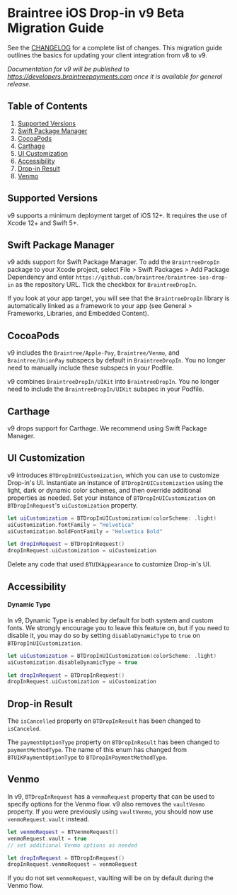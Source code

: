 # Braintree iOS Drop-in v9 Beta Migration Guide

See the [CHANGELOG](/CHANGELOG.md) for a complete list of changes. This migration guide outlines the basics for updating your client integration from v8 to v9.

_Documentation for v9 will be published to https://developers.braintreepayments.com once it is available for general release._

## Table of Contents

1. [Supported Versions](#supported-versions)
1. [Swift Package Manager](#swift-package-manager)
1. [CocoaPods](#cocoapods)
1. [Carthage](#carthage)
1. [UI Customization](#ui-customization)
1. [Accessibility](#accessibility)
1. [Drop-in Result](#drop-in-result)
1. [Venmo](#venmo)

## Supported Versions

v9 supports a minimum deployment target of iOS 12+. It requires the use of Xcode 12+ and Swift 5+.

## Swift Package Manager

v9 adds support for Swift Package Manager. To add the `BraintreeDropIn` package to your Xcode project, select File > Swift Packages > Add Package Dependency and enter `https://github.com/braintree/braintree-ios-drop-in` as the repository URL. Tick the checkbox for `BraintreeDropIn`.

If you look at your app target, you will see that the `BraintreeDropIn` library is automatically linked as a framework to your app (see General > Frameworks, Libraries, and Embedded Content).

## CocoaPods

v9 includes the `Braintree/Apple-Pay`, `Braintree/Venmo`, and `Braintree/UnionPay` subspecs by default in `BraintreeDropIn`. You no longer need to manually include these subspecs in your Podfile.

v9 combines `BraintreeDropIn/UIKit` into `BraintreeDropIn`. You no longer need to include the `BraintreeDropIn/UIKit` subspec in your Podfile.

## Carthage

v9 drops support for Carthage. We recommend using Swift Package Manager.

## UI Customization

v9 introduces `BTDropInUICustomization`, which you can use to customize Drop-in's UI. Instantiate an instance of `BTDropInUICustomization` using the light, dark or dynamic color schemes, and then override additional properties as needed. Set your instance of `BTDropInUICustomization` on `BTDropInRequest`'s `uiCustomization` property.

```swift
let uiCustomization = BTDropInUICustomization(colorScheme: .light)
uiCustomization.fontFamily = "Helvetica"
uiCustomization.boldFontFamily = "Helvetica Bold"

let dropInRequest = BTDropInRequest()
dropInRequest.uiCustomization = uiCustomization
```

Delete any code that used `BTUIKAppearance` to customize Drop-in's UI.

## Accessibility

#### Dynamic Type

In v9, Dynamic Type is enabled by default for both system and custom fonts. We strongly encourage you to leave this feature on, but if you need to disable it, you may do so by setting `disableDynamicType` to `true` on `BTDropInUICustomization`.

```swift
let uiCustomization = BTDropInUICustomization(colorScheme: .light)
uiCustomization.disableDynamicType = true

let dropInRequest = BTDropInRequest()
dropInRequest.uiCustomization = uiCustomization
```

## Drop-in Result

The `isCancelled` property on `BTDropInResult` has been changed to `isCanceled`.

The `paymentOptionType` property on `BTDropInResult` has been changed to `paymentMethodType`. The name of this enum has changed from `BTUIKPaymentOptionType` to `BTDropInPaymentMethodType`.

## Venmo

In v9, `BTDropInRequest` has a `venmoRequest` property that can be used to specify options for the Venmo flow. v9 also removes the `vaultVenmo` property. If you were previously using `vaultVenmo`, you should now use `venmoRequest.vault` instead.

```swift
let venmoRequest = BTVenmoRequest()
venmoRequest.vault = true
// set additional Venmo options as needed

let dropInRequest = BTDropInRequest()
dropInRequest.venmoRequest = venmoRequest
```

If you do not set `venmoRequest`, vaulting will be on by default during the Venmo flow.